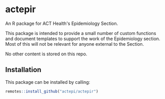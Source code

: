 # actepir

An R package for ACT Health's Epidemiology Section.

This package is intended to provide a small number of custom functions and document templates to support the work of the Epidemiology section.  Most of this will not be relevant for anyone external to the Section.

No other content is stored on this repo.

## Installation

This package can be installed by calling:

```r
remotes::install_github("actepi/actepir")
```
